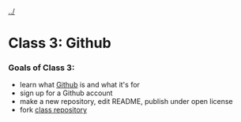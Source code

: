 [../](../)

# Class 3: Github

### Goals of Class 3:

 - learn what [Github](https://github.com/) is and what it's for
 - sign up for a Github account 
 - make a new repository, edit README, publish under open license
 - fork [class repository](https://github.com/LafeLabs/openarduino)
